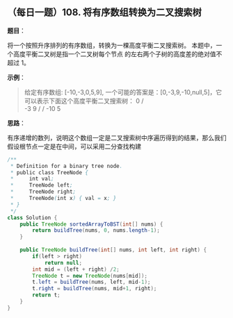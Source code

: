 ## （每日一题）108. 将有序数组转换为二叉搜索树

**题目**：

将一个按照升序排列的有序数组，转换为一棵高度平衡二叉搜索树。
本题中，一个高度平衡二叉树是指一个二叉树每个节点 的左右两个子树的高度差的绝对值不超过 1。

**示例**：

>给定有序数组: [-10,-3,0,5,9],
一个可能的答案是：[0,-3,9,-10,null,5]，它可以表示下面这个高度平衡二叉搜索树：
      0
     / \
   -3   9
   /   /
 -10  5

**思路**：

有序递增的数列，说明这个数组一定是二叉搜索树中序遍历得到的结果，那么我们假设根节点一定是在中间，可以采用二分查找构建

```java
/**
 * Definition for a binary tree node.
 * public class TreeNode {
 *     int val;
 *     TreeNode left;
 *     TreeNode right;
 *     TreeNode(int x) { val = x; }
 * }
 */
class Solution {
    public TreeNode sortedArrayToBST(int[] nums) {
		return buildTree(nums, 0, nums.length-1);
    }
	
	public TreeNode buildTree(int[] nums, int left, int right) {
		if(left > right)
			return null;
		int mid = (left + right) /2;
		TreeNode t = new TreeNode(nums[mid]);
		t.left = buildTree(nums, left, mid-1);
		t.right = buildTree(nums, mid+1, right);
		return t;
	}
}
```

